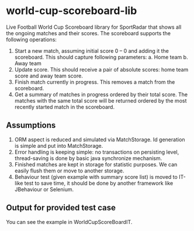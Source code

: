 # world-cup-scoreboard-lib
Live Football World Cup Scoreboard library for SportRadar that shows 
all the ongoing matches and their scores.
The scoreboard supports the following operations:
1. Start a new match, assuming initial score 0 – 0 and adding it the scoreboard.
   This should capture following parameters:
   a. Home team
   b. Away team
2. Update score. This should receive a pair of absolute scores: home team score and away
   team score.
3. Finish match currently in progress. This removes a match from the scoreboard.
4. Get a summary of matches in progress ordered by their total score. The matches with the
   same total score will be returned ordered by the most recently started match in the
   scoreboard.

## Assumptions
1. ORM aspect is reduced and simulated via MatchStorage. 
Id generation is simple and put into MatchStorage.
2. Error handling is keeping simple: no transactions on persisting level,
thread-saving is done by basic java synchronize mechanism.
3. Finished matches are kept in storage for statistic purposes. 
We can easily flush them or move to another storage.
4. Behaviour test (given example with summary score list) is moved to IT-like test 
to save time, it should be done by another framework like JBehaviour or Selenium. 


## Output for provided test case
You can see the example in WorldCupScoreBoardIT.

